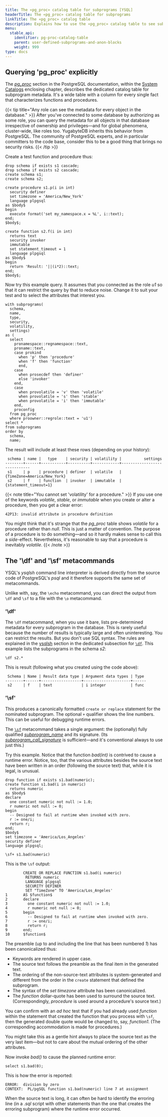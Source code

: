 ```yaml
---
title: The «pg_proc» catalog table for subprograms [YSQL]
headerTitle: The «pg_proc» catalog table for subprograms
linkTitle: The «pg_proc» catalog table
description: Explains how to use the «pg_proc» catalog table to see subprogram metadata [YSQL].
menu:
  stable_api:
    identifier: pg-proc-catalog-table
    parent: user-defined-subprograms-and-anon-blocks
    weight: 999
type: docs
---
```


## Querying 'pg_proc' explicitly

The _[pg_proc](https://www.postgresql.org/docs/11/catalog-pg-proc.html)_ section in the PostgreSQL documentation, within the [System Catalogs](https://www.postgresql.org/docs/11/catalogs.html) enclosing chapter, describes the dedicated catalog table for subprogram metadata. It's a wide table with a column for every single fact that characterizes functions and procedures.

{{< tip title="Any role can see the metadata for every object in the database." >}}
After you've connected to some database by authorizing as some role, you can query the metadata for all objects in that database irrespective of ownership and privileges—and for global phenomena, cluster-wide, like roles too. YugabyteDB inherits this behavior from PostgreSQL. The community of PostgreSQL experts, and in particular committers to the code base, consider this to be a good thing that brings no security risks.
{{< /tip >}}

Create a test function and procedure thus:

```plpgsql
drop schema if exists s1 cascade;
drop schema if exists s2 cascade;
create schema s1;
create schema s2;

create procedure s1.p(i in int)
  security definer
  set timezone = 'America/New_York'
  language plpgsql
as $body$
begin
  execute format('set my_namespace.x = %L', i::text);
end;
$body$;

create function s2.f(i in int)
  returns text
  security invoker
  immutable
  set statement_timeout = 1
  language plpgsql
as $body$
begin
  return 'Result: '||(i*2)::text;
end;
$body$;
```

Now try this example query. It assumes that you connected as the role _u1_ so that it can restrict the query by that to reduce noise. Change it to suit your test and to select the attributes that interest you.

```plpgsql
with subprograms(
  schema,
  name,
  type,
  security,
  volatility,
  settings)
as (
  select
    pronamespace::regnamespace::text,
    proname::text,
    case prokind
      when 'p' then 'procedure'
      when 'f' then 'function'
      end,
    case
      when prosecdef then 'definer'
      else 'invoker'
    end,
    case
      when provolatile = 'v' then 'volatile'
      when provolatile = 's' then 'stable'
      when provolatile = 'i' then 'immutable'
    end,
    proconfig
  from pg_proc
  where proowner::regrole::text = 'u1')
select *
from subprograms
order by
  schema,
  name;
```

The result will include at least these rows (depending on your history):

```output
 schema | name |   type    | security | volatility |          settings
--------+------+-----------+----------+------------+-----------------------------
 s1     | p    | procedure | definer  | volatile   | {TimeZone=America/New_York}
 s2     | f    | function  | invoker  | immutable  | {statement_timeout=1}
```

{{< note title="You cannot set 'volatility' for a procedure." >}}
If you use one of the keywords _volatile_, _stable_, or _immutable_ when you create or alter a procedure, then you get a clear error:

```output
42P13: invalid attribute in procedure definition
```

You might think that it's strange that the _pg_proc_ table shows _volatile_ for a procedure rather than _null_. This is just a matter of convention. The purpose of a procedure is to do something—and so it hardly makes sense to call this a _side_-effect. Nevertheless, it's reasonable to say that a procedure is inevitably _volatile_.
{{< /note >}}

## The '\df' and '\sf' metacommands

YSQL's _ysqlsh_ command line interpreter is derived directly from the source code of PostgreSQL's _psql_ and it therefore supports the same set of metacommands.

Unlike with, say, the `\echo` metacommand, you can direct the output from `\df` and `\sf` to a file with the `\o` metacommand.

### '\df'

The `\df` metacommand, when you use it bare, lists pre-determined metadata for every subprogram in the database. This is rarely useful because the number of results is typically large and often uninteresting. You can restrict the results. But you don't use SQL syntax. The rules are explained in the [ysqlsh](../../../../admin/ysqlsh/) section in the dedicated subsection for [`\df`](../../../../admin/ysqlsh/#df-antws-pattern-patterns). This example lists the subprograms in the schema _s2_:

```plpgsql
\df s2.*
```

This is result (following what you created using the code above):

```output
 Schema | Name | Result data type | Argument data types | Type
--------+------+------------------+---------------------+------
 s2     | f    | text             | i integer           | func
```

### '\sf'

This produces a canonically formatted `create or replace` statement for the nominated subprogram. The optional `+` qualifier shows the line numbers. This can be useful for debugging runtime errors.

The [`\sf`](../../../../admin/ysqlsh/#sf-function-description) metacommand takes a single argument: the (optionally) fully qualified _[subprogram_name](../../../../api/ysql/syntax_resources/grammar_diagrams/#subprogram-name)_ and its signature. (Its _[subprogram_call_signature](../../../../api/ysql/syntax_resources/grammar_diagrams/#subprogram-call-signature)_ is sufficient—and it's conventional always to use just this.)

Try this example. Notice that the function _bad(int)_ is contrived to cause a runtime error. Notice, too, that the various attributes besides the source text have been written in an order (following the source text)  that, while it is legal, is unusual.

```plpgsql
drop function if exists s1.bad(numeric);
create function s1.bad(i in numeric)
  returns numeric
as $body$
declare
  one constant numeric not null := 1.0;
  r numeric not null := 0;
begin
  -- Designed to fail at runtime when invoked with zero.
  r := one/i;
  return r;
end;
$body$
set timezone = 'America/Los_Angeles'
security definer
language plpgsql;

\sf+ s1.bad(numeric)
```

This is the `\sf` output:

```output
        CREATE OR REPLACE FUNCTION s1.bad(i numeric)
         RETURNS numeric
         LANGUAGE plpgsql
         SECURITY DEFINER
         SET "TimeZone" TO 'America/Los_Angeles'
1       AS $function$
2       declare
3         one constant numeric not null := 1.0;
4         r numeric not null := 0;
5       begin
6         -- Designed to fail at runtime when invoked with zero.
7         r := one/i;
8         return r;
9       end;
10      $function$
```

The preamble (up to and including the line that has been numbered _1_) has been canonicalized thus:

- Keywords are rendered in upper case.
- The source text follows the preamble as the final item in the generated text.
- The ordering of the non-source-text attributes is system-generated and different from the order in the `create` statement that defined the subprogram.
- The syntax of the _set timezone_ attribute has been canonicalized.
- The _$function$_ dollar-quote has been used to surround the source text. (Correspondingly, _$procedure$_ is used around a procedure's source text.)

You can confirm with an _ad hoc_ test that if you had already used _$function$_ within the statement that created the function that you process with `\sf`, then the generated double quote would be changed to, say, _$function1$_. (The corresponding accommodation is made for procedures.)

You might take this as a gentle hint always to place the source text as the very last item—but not to care about the mutual ordering of the other attributes.

Now invoke _bad()_ to cause the planned runtime error:

```plpgsql
select s1.bad(0);
```

This is how the error is reported:

```output
ERROR:  division by zero
CONTEXT:  PL/pgSQL function s1.bad(numeric) line 7 at assignment
```

When the source text is long, it can often be hard to identify the erroring line (in a _.sql_ script with other statements than the one that creates the erroring subprogram) where the runtime error occurred.
